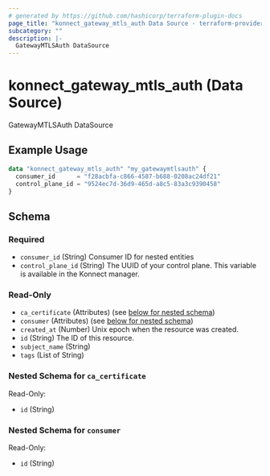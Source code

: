 ```yaml
---
# generated by https://github.com/hashicorp/terraform-plugin-docs
page_title: "konnect_gateway_mtls_auth Data Source - terraform-provider-konnect"
subcategory: ""
description: |-
  GatewayMTLSAuth DataSource
---
```


# konnect_gateway_mtls_auth (Data Source)

GatewayMTLSAuth DataSource

## Example Usage

```terraform
data "konnect_gateway_mtls_auth" "my_gatewaymtlsauth" {
  consumer_id      = "f28acbfa-c866-4587-b688-0208ac24df21"
  control_plane_id = "9524ec7d-36d9-465d-a8c5-83a3c9390458"
}
```

<!-- schema generated by tfplugindocs -->
## Schema

### Required

- `consumer_id` (String) Consumer ID for nested entities
- `control_plane_id` (String) The UUID of your control plane. This variable is available in the Konnect manager.

### Read-Only

- `ca_certificate` (Attributes) (see [below for nested schema](#nestedatt--ca_certificate))
- `consumer` (Attributes) (see [below for nested schema](#nestedatt--consumer))
- `created_at` (Number) Unix epoch when the resource was created.
- `id` (String) The ID of this resource.
- `subject_name` (String)
- `tags` (List of String)

<a id="nestedatt--ca_certificate"></a>
### Nested Schema for `ca_certificate`

Read-Only:

- `id` (String)


<a id="nestedatt--consumer"></a>
### Nested Schema for `consumer`

Read-Only:

- `id` (String)
